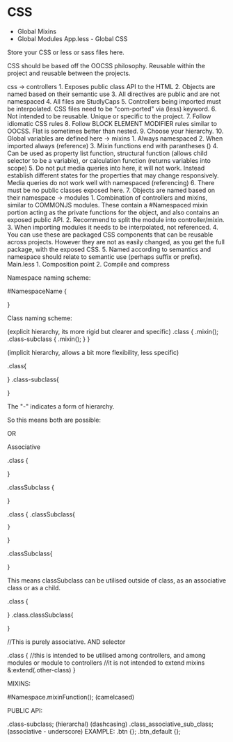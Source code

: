 CSS
===

- Global Mixins
- Global Modules
App.less - Global CSS


Store your CSS or less or sass files here.

CSS should be based off the OOCSS philosophy. Reusable within the project and reusable between the projects.

css
    -> controllers
        1. Exposes public class API to the HTML
        2. Objects are named based on their semantic use
        3. All directives are public and are not namespaced
        4. All files are StudlyCaps
        5. Controllers being imported must be interpolated. CSS files need to be "com-ported" via (less) keyword.
        6. Not intended to be reusable. Unique or specific to the project.
        7. Follow idiomatic CSS rules
        8. Follow BLOCK ELEMENT MODIFIER rules similar to OOCSS. Flat is sometimes better than nested.
        9. Choose your hierarchy.
        10. Global variables are defined here
    -> mixins
        1. Always namespaced
        2. When imported always (reference)
        3. Mixin functions end with parantheses ()
        4. Can be used as property list function, structural function (allows child selector to be a variable), or calculation function (returns variables into scope)
        5. Do not put media queries into here, it will not work. Instead establish different states for the properties that may change responsively. Media queries do not work well with namespaced (referencing)
        6. There must be no public classes exposed here.
        7. Objects are named based on their namespace
    -> modules
        1. Combination of controllers and mixins, similar to COMMONJS modules. These contain a #Namespaced mixin portion acting as the private functions for the object, and also contains an exposed public API.
        2. Recommend to split the module into controller/mixin.
        3. When importing modules it needs to be interpolated, not referenced.
        4. You can use these are packaged CSS components that can be reusable across projects. However they are not as easily changed, as you get the full package, with the exposed CSS.
        5. Named according to semantics and namespace should relate to semantic use (perhaps suffix or prefix).
    Main.less
        1. Composition point
        2. Compile and compress

Namespace naming scheme:

#NamespaceName {
    
}

Class naming scheme:

(explicit hierarchy, its more rigid but clearer and specific)
.class {
    .mixin();
    .class-subclass {
        .mixin();
    }
}

(implicit hierarchy, allows a bit more flexibility, less specific)

.class{
    
}
.class-subclass{
    
}

The "-" indicates a form of hierarchy.

So this means both are possible:

<e class="class">
    <e class="class-subclass"></e>
</e>

OR

<e class="class">
</e>
<e class="sub-class">
</e>

Associative

.class {
    
}

.classSubclass {
    
}

<e class="class classSubclass"></e>
<e class="classSubclass"></e>

.class {
    .classSubclass{

    }
}

.classSubclass{
    
}

This means classSubclass can be utilised outside of class, as an associative class or as a child.

.class {
    
}
.class.classSubclass{
    
}

//This is purely associative. AND selector

.class {
    //this is intended to be utilised among controllers, and among modules or module to controllers
    //it is not intended to extend mixins
    &:extend(.other-class)
}

MIXINS:

#Namespace.mixinFunction(); (camelcased)

PUBLIC API:

.class-subclass; (hierarchal) (dashcasing)
.class_associative_sub_class; (associative - underscore)
EXAMPLE:
.btn {};
.btn_default {};